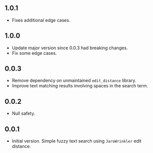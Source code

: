 ## 1.0.1

- Fixes additional edge cases.

## 1.0.0

- Update major version since 0.0.3 had breaking changes.
- Fix some edge cases.

## 0.0.3

- Remove dependency on unmaintained `edit_distance` library.
- Improve text matching results involving spaces in the search term. 

## 0.0.2

- Null safety.
## 0.0.1

- Initial version. Simple fuzzy text search using `JaroWrinkler` edit distance.
